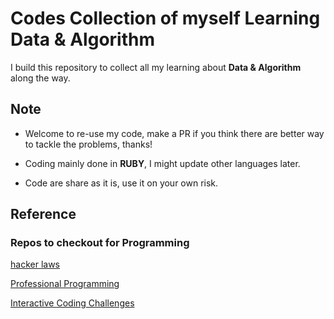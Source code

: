 # Codes Collection of myself Learning Data & Algorithm

I build this repository to collect all my learning about **Data & Algorithm** along the way.

## Note

- Welcome to re-use my code, make a PR if you think there are better way to tackle the problems, thanks!

- Coding mainly done in **RUBY**, I might update other languages later.

- Code are share as it is, use it on your own risk.

## Reference

### Repos to checkout for Programming

[hacker laws](https://github.com/dwmkerr/hacker-laws)

[Professional Programming](https://github.com/charlax/professional-programming)

[Interactive Coding Challenges](https://github.com/donnemartin/interactive-coding-challenges)
